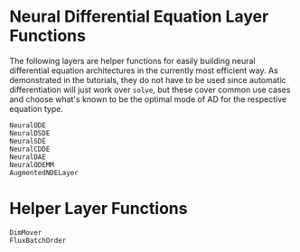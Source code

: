 # Neural Differential Equation Layer Functions

The following layers are helper functions for easily building neural differential
equation architectures in the currently most efficient way. As demonstrated in the
tutorials, they do not have to be used since automatic differentiation will
just work over `solve`, but these cover common use cases and choose
what's known to be the optimal mode of AD for the respective equation type.

```@docs
NeuralODE
NeuralDSDE
NeuralSDE
NeuralCDDE
NeuralDAE
NeuralODEMM
AugmentedNDELayer
```

# Helper Layer Functions

```@docs
DimMover
FluxBatchOrder
```
